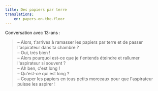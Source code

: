 ```yaml
---
title: Des papiers par terre
translations:
    en: papers-on-the-floor
---
```


Conversation avec 13-ans :

> – Alors, t'arrives à ramasser les papiers par terre et de passer l'aspirateur dans ta chambre ?  
> – Oui, très bien !  
> – Alors pourquoi est-ce que je t'entends éteindre et rallumer l'aspirateur si souvent ?  
> – Ah ben, c'est long !  
> – Qu'est-ce qui est long ?  
> – Couper les papiers en tous petits morceaux pour que l'aspirateur puisse les aspirer !
